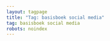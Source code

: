 ```yaml
---
layout: tagpage
title: "Tag: basisboek social media"
tag: basisboek social media
robots: noindex
---
```

